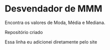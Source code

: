 # Desvendador de MMM

 Encontra os valores de Moda, Média e Mediana.

 Repositório criado

 Essa linha eu adicionei diretamente pelo site
